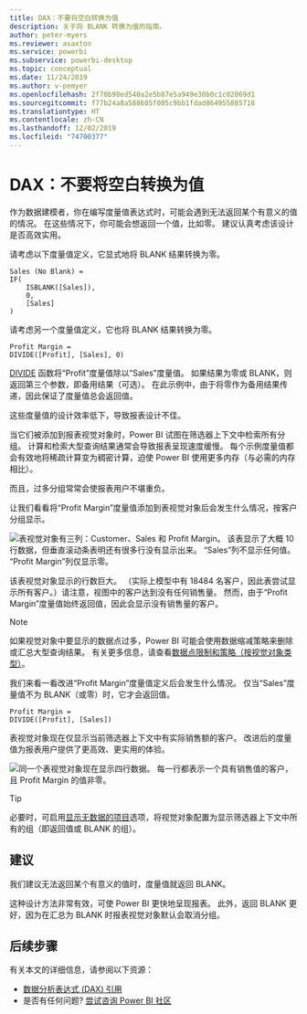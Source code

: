 ```yaml
---
title: DAX：不要将空白转换为值
description: 关于将 BLANK 转换为值的指南。
author: peter-myers
ms.reviewer: asaxton
ms.service: powerbi
ms.subservice: powerbi-desktop
ms.topic: conceptual
ms.date: 11/24/2019
ms.author: v-pemyer
ms.openlocfilehash: 2f70b98ed540a2e5b87e5a949e30b0c1c02069d1
ms.sourcegitcommit: f77b24a8a588605f005c9bb1fdad864955885718
ms.translationtype: HT
ms.contentlocale: zh-CN
ms.lasthandoff: 12/02/2019
ms.locfileid: "74700377"
---
```

# <a name="dax-avoid-converting-blanks-to-values"></a>DAX：不要将空白转换为值

作为数据建模者，你在编写度量值表达式时，可能会遇到无法返回某个有意义的值的情况。 在这些情况下，你可能会想返回一个值，比如零。 建议认真考虑该设计是否高效实用。

请考虑以下度量值定义，它显式地将 BLANK 结果转换为零。

```dax
Sales (No Blank) =
IF(
    ISBLANK([Sales]),
    0,
    [Sales]
)
```

请考虑另一个度量值定义，它也将 BLANK 结果转换为零。

```dax
Profit Margin =
DIVIDE([Profit], [Sales], 0)
```

[DIVIDE](/dax/divide-function-dax) 函数将“Profit”度量值除以“Sales”度量值。 如果结果为零或 BLANK，则返回第三个参数，即备用结果（可选）。 在此示例中，由于将零作为备用结果传递，因此保证了度量值总会返回值。

这些度量值的设计效率低下，导致报表设计不佳。

当它们被添加到报表视觉对象时，Power BI 试图在筛选器上下文中检索所有分组。 计算和检索大型查询结果通常会导致报表呈现速度缓慢。 每个示例度量值都会有效地将稀疏计算变为稠密计算，迫使 Power BI 使用更多内存（与必需的内存相比）。

而且，过多分组常常会使报表用户不堪重负。

让我们看看将“Profit Margin”度量值添加到表视觉对象后会发生什么情况，按客户分组显示。

![表视觉对象有三列：Customer、Sales 和 Profit Margin。 该表显示了大概 10 行数据，但垂直滚动条表明还有很多行没有显示出来。 “Sales”列不显示任何值。 “Profit Margin”列仅显示零。](media/dax-avoid-converting-blank/table-visual-poor.png)

该表视觉对象显示的行数巨大。 （实际上模型中有 18484 名客户，因此表尝试显示所有客户。）请注意，视图中的客户达到没有任何销售量。 然而，由于“Profit Margin”度量值始终返回值，因此会显示没有销售量的客户。

> [!NOTE]
> 如果视觉对象中要显示的数据点过多，Power BI 可能会使用数据缩减策略来删除或汇总大型查询结果。 有关更多信息，请查看[数据点限制和策略（按视觉对象类型）](../visuals/power-bi-data-points.md)。

我们来看一看改进“Profit Margin”度量值定义后会发生什么情况。 仅当“Sales”度量值不为 BLANK（或零）时，它才会返回值。

```dax
Profit Margin =
DIVIDE([Profit], [Sales])
```

表视觉对象现在仅显示当前筛选器上下文中有实际销售额的客户。 改进后的度量值为报表用户提供了更高效、更实用的体验。

![同一个表视觉对象现在显示四行数据。 每一行都表示一个具有销售值的客户，且 Profit Margin 的值非零。](media/dax-avoid-converting-blank/table-visual-good.png)

> [!TIP]
> 必要时，可启用[显示无数据的项目](../desktop-show-items-no-data.md)选项，将视觉对象配置为显示筛选器上下文中所有的组（即返回值或 BLANK 的组）。

## <a name="recommendation"></a>建议

我们建议无法返回某个有意义的值时，度量值就返回 BLANK。

这种设计方法非常有效，可使 Power BI 更快地呈现报表。 此外，返回 BLANK 更好，因为在汇总为 BLANK 时报表视觉对象默认会取消分组。

## <a name="next-steps"></a>后续步骤

有关本文的详细信息，请参阅以下资源：

- [数据分析表达式 (DAX) 引用](/dax/)
- 是否有任何问题? [尝试咨询 Power BI 社区](https://community.powerbi.com/)
